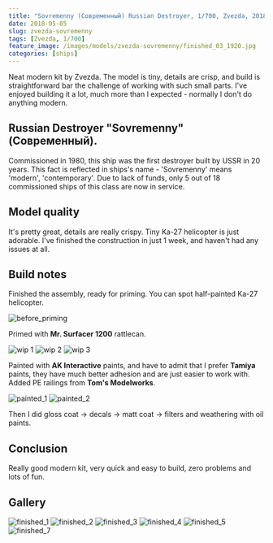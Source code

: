 ```yaml
---
title: "Sovremenny (Современный) Russian Destroyer, 1/700, Zvezda, 2018"
date: 2018-05-05
slug: zvezda-sovremenny
tags: [Zvezda, 1/700]
feature_image: /images/models/zvezda-sovremenny/finished_03_1920.jpg
categories: [ships]
---
```


Neat modern kit by Zvezda. The model is tiny, details are crisp, and build is straightforward bar the challenge of working with such small parts.
I've enjoyed building it a lot, much more than I expected - normally I don't do anything modern.

## Russian Destroyer "Sovremenny" (Современный).

Commissioned in 1980, this ship was the first destroyer built by USSR in 20 years. This fact is reflected in ships's name - 'Sovremenny' means 'modern', 'contemporary'. Due to lack of funds, only 5 out of 18 commissioned ships of this class are now in service.

## Model quality

It's pretty great, details are really crispy. Tiny Ka-27 helicopter is just adorable. I've finished the construction in just 1 week, and haven't had any issues at all.

## Build notes

Finished the assembly, ready for priming. You can spot half-painted Ka-27 helicopter.

![before_priming](/images/models/zvezda-sovremenny/before_priming_1920.jpg)

Primed with **Mr. Surfacer 1200** rattlecan.

![wip 1](/images/models/zvezda-sovremenny/primed_1_1920.jpg)
![wip 2](/images/models/zvezda-sovremenny/primed_2_1920.jpg)
![wip 3](/images/models/zvezda-sovremenny/primed_3_1920.jpg)


Painted with **AK Interactive** paints, and have to admit that I prefer **Tamiya** paints, they have much better adhesion and are just easier to work with.
Added PE railings from **Tom's Modelworks**.

![painted_1](/images/models/zvezda-sovremenny/painted_1_1920.jpg)
![painted_2](/images/models/zvezda-sovremenny/painted_2_1920.jpg)

Then I did gloss coat -> decals -> matt coat -> filters and weathering with oil paints.


## Conclusion

Really good modern kit, very quick and easy to build, zero problems and lots of fun.

## Gallery

![finished_1](/images/models/zvezda-sovremenny/finished_01_1920.jpg)
![finished_2](/images/models/zvezda-sovremenny/finished_02_1920.jpg)
![finished_3](/images/models/zvezda-sovremenny/finished_03_1920.jpg)
![finished_4](/images/models/zvezda-sovremenny/finished_04_1920.jpg)
![finished_5](/images/models/zvezda-sovremenny/finished_05_1920.jpg)
![finished_7](/images/models/zvezda-sovremenny/finished_07_1920.jpg)

